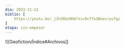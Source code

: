 ```yaml
---
dia: 2023-11-22
biblio: [
	https://youtu.be/_jZnSRUz9HU?si=9cf7uZWxecryufgi
]
etapa: sin-empezar
---
```





![[Geofiction/Índice#Archivos]]